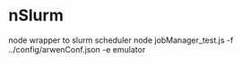 # nSlurm
node wrapper to slurm scheduler
node jobManager_test.js -f ../config/arwenConf.json -e emulator
